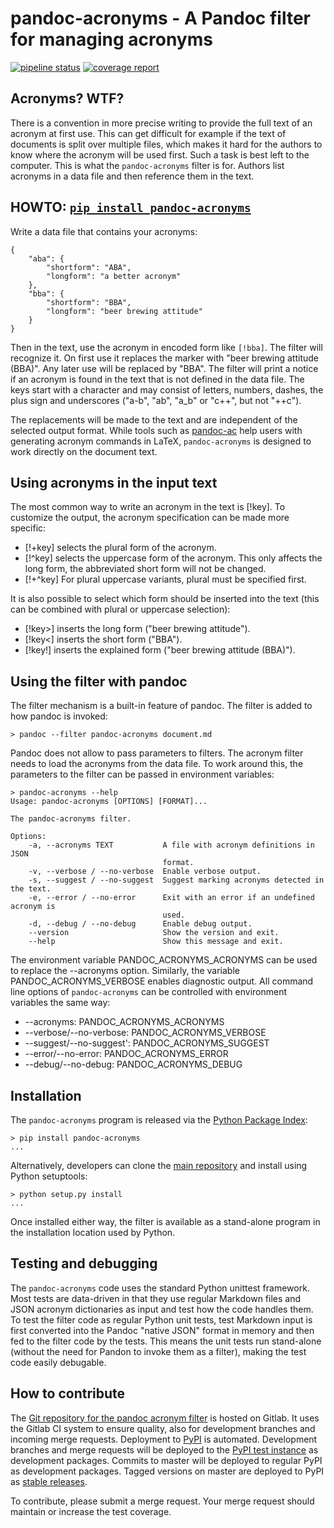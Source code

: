# pandoc-acronyms - A Pandoc filter for managing acronyms

[![pipeline status](https://gitlab.com/mirkoboehm/pandoc-acronyms/badges/master/pipeline.svg)](https://gitlab.com/mirkoboehm/pandoc-acronyms/-/commits/master)
[![coverage report](https://gitlab.com/mirkoboehm/pandoc-acronyms/badges/master/coverage.svg)](https://gitlab.com/mirkoboehm/pandoc-acronyms/-/commits/master)

## Acronyms? WTF?

There is a convention in more precise writing to provide the full text
of an acronym at first use. This can get difficult for example if the
text of documents is split over multiple files, which makes it hard
for the authors to know where the acronym will be used first. Such a
task is best left to the computer. This is what the `pandoc-acronyms`
filter is for. Authors list acronyms in a data file and then reference
them in the text.

## HOWTO: [`pip install pandoc-acronyms`](https://pypi.org/project/pandoc-acronyms/)

Write a data file that contains your acronyms:

    {
		"aba": {
			"shortform": "ABA",
			"longform": "a better acronym"
		},
		"bba": {
			"shortform": "BBA",
			"longform": "beer brewing attitude"
		}
	}

Then in the text, use the acronym in encoded form like `[!bba]`. The
filter will recognize it. On first use it replaces the marker with
"beer brewing attitude (BBA)".  Any later use will be replaced by
"BBA". The filter will print a notice if an acronym is found in the
text that is not defined in the data file. The keys start with a
character and may consist of letters, numbers, dashes, the plus sign
and underscores ("a-b", "ab", "a_b" or "c++", but not "++c").

The replacements will be made to the text and are independent of the
selected output format. While tools such
as [pandoc-ac](https://github.com/Enet4/pandoc-ac) help users with
generating acronym commands in LaTeX, `pandoc-acronyms` is designed to
work directly on the document text.

## Using acronyms in the input text

The most common way to write an acronym in the text is [!key]. To customize the output, the acronym specification can be made more specific:

* [!+key] selects the plural form of the acronym.
* [!^key] selects the uppercase form of the acronym. This only affects the long form, the abbreviated short form will not be changed.
* [!+^key] For plural uppercase variants, plural must be specified first.

It is also possible to select which form should be inserted into the text (this can be combined with plural or uppercase selection):

* [!key>] inserts the long form ("beer brewing attitude").
* [!key<] inserts the short form ("BBA").
* [!key!] inserts the explained form ("beer brewing attitude (BBA)").

## Using the filter with pandoc

The filter mechanism is a built-in feature of pandoc. The filter is
added to how pandoc is invoked:

	> pandoc --filter pandoc-acronyms document.md

Pandoc does not allow to pass parameters to filters. The
acronym filter needs to load the acronyms from the data file. To work
around this, the parameters to the filter can be passed in environment
variables:

	> pandoc-acronyms --help
	Usage: pandoc-acronyms [OPTIONS] [FORMAT]...

	The pandoc-acronyms filter.

	Options:
		-a, --acronyms TEXT           A file with acronym definitions in JSON
        		                      format.
		-v, --verbose / --no-verbose  Enable verbose output.
		-s, --suggest / --no-suggest  Suggest marking acronyms detected in the text.
		-e, --error / --no-error      Exit with an error if an undefined acronym is
									  used.
		-d, --debug / --no-debug      Enable debug output.
		--version                     Show the version and exit.
		--help                        Show this message and exit.

The environment variable PANDOC_ACRONYMS_ACRONYMS can be used to
replace the --acronyms option. Similarly, the variable
PANDOC_ACRONYMS_VERBOSE enables diagnostic output. All command line options
of `pandoc-acronyms` can be controlled with environment variables the same
way:

* --acronyms: PANDOC_ACRONYMS_ACRONYMS
* --verbose/--no-verbose: PANDOC_ACRONYMS_VERBOSE
* --suggest/--no-suggest': PANDOC_ACRONYMS_SUGGEST
* --error/--no-error: PANDOC_ACRONYMS_ERROR
* --debug/--no-debug: PANDOC_ACRONYMS_DEBUG

## Installation

The `pandoc-acronyms` program is released via the [Python Package Index](https://pypi.org/):

	> pip install pandoc-acronyms
	...

Alternatively, developers can clone
the [main repository](https://gitlab.com/mirkoboehm/pandoc-acronyms)
and install using Python setuptools:

	> python setup.py install
	...

Once installed either way, the filter is available as a stand-alone program in the
installation location used by Python.

## Testing and debugging

The `pandoc-acronyms` code uses the standard Python unittest
framework. Most tests are data-driven in that they use regular
Markdown files and JSON acronym dictionaries as input and test how the
code handles them. To test the filter code as regular Python unit
tests, test Markdown input is first converted into the Pandoc "native
JSON" format in memory and then fed to the filter code by the
tests. This means the unit tests run stand-alone (without the need for
Pandon to invoke them as a filter), making the test code easily
debugable.

## How to contribute

The
[Git repository for the pandoc acronym filter](https://gitlab.com/mirkoboehm/pandoc-acronyms) is
hosted on Gitlab. It uses the Gitlab CI system to ensure quality, also
for development branches and incoming merge requests. Deployment
to [PyPI](https://pypi.org/) is automated. Development branches and
merge requests will be deployed to
the
[PyPI test instance](https://test.pypi.org/project/pandoc-acronyms/)
as development packages. Commits to master will be deployed to regular
PyPI as development packages. Tagged versions on master are deployed
to PyPI
as
[stable releases](https://pypi.org/project/pandoc-acronyms/#history).

To contribute, please submit a merge request. Your merge
request should maintain or increase the test coverage.
